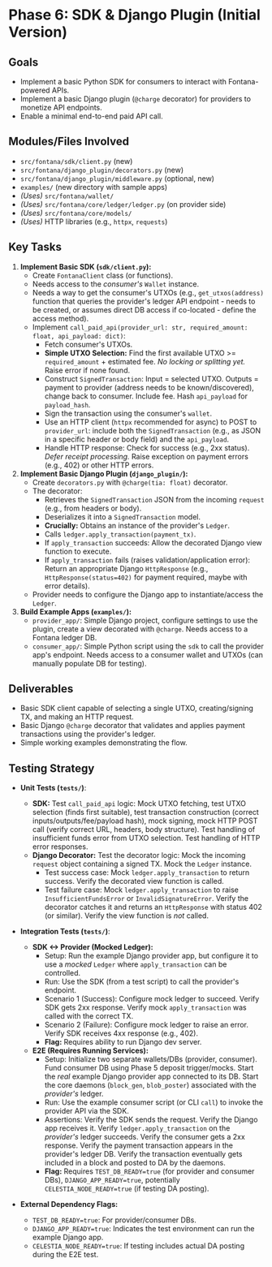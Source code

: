 # Phase 6: SDK & Django Plugin (Initial Version)

## Goals

-   Implement a basic Python SDK for consumers to interact with Fontana-powered APIs.
-   Implement a basic Django plugin (`@charge` decorator) for providers to monetize API endpoints.
-   Enable a minimal end-to-end paid API call.

## Modules/Files Involved

-   `src/fontana/sdk/client.py` (new)
-   `src/fontana/django_plugin/decorators.py` (new)
-   `src/fontana/django_plugin/middleware.py` (optional, new)
-   `examples/` (new directory with sample apps)
-   *(Uses)* `src/fontana/wallet/`
-   *(Uses)* `src/fontana/core/ledger/ledger.py` (on provider side)
-   *(Uses)* `src/fontana/core/models/`
-   *(Uses)* HTTP libraries (e.g., `httpx`, `requests`)

## Key Tasks

1.  **Implement Basic SDK (`sdk/client.py`):**
    *   Create `FontanaClient` class (or functions).
    *   Needs access to the *consumer's* `Wallet` instance.
    *   Needs a way to get the consumer's UTXOs (e.g., `get_utxos(address)` function that queries the provider's ledger API endpoint - needs to be created, or assumes direct DB access if co-located - define the access method).
    *   Implement `call_paid_api(provider_url: str, required_amount: float, api_payload: dict)`:
        *   Fetch consumer's UTXOs.
        *   **Simple UTXO Selection:** Find the first available UTXO >= `required_amount` + estimated fee. *No locking or splitting yet.* Raise error if none found.
        *   Construct `SignedTransaction`: Input = selected UTXO. Outputs = payment to provider (address needs to be known/discovered), change back to consumer. Include fee. Hash `api_payload` for `payload_hash`.
        *   Sign the transaction using the consumer's `wallet`.
        *   Use an HTTP client (`httpx` recommended for async) to POST to `provider_url`: include both the `SignedTransaction` (e.g., as JSON in a specific header or body field) and the `api_payload`.
        *   Handle HTTP response: Check for success (e.g., 2xx status). *Defer receipt processing.* Raise exception on payment errors (e.g., 402) or other HTTP errors.
2.  **Implement Basic Django Plugin (`django_plugin/`):**
    *   Create `decorators.py` with `@charge(tia: float)` decorator.
    *   The decorator:
        *   Retrieves the `SignedTransaction` JSON from the incoming `request` (e.g., from headers or body).
        *   Deserializes it into a `SignedTransaction` model.
        *   **Crucially:** Obtains an instance of the provider's `Ledger`.
        *   Calls `ledger.apply_transaction(payment_tx)`.
        *   If `apply_transaction` succeeds: Allow the decorated Django view function to execute.
        *   If `apply_transaction` fails (raises validation/application error): Return an appropriate Django `HttpResponse` (e.g., `HttpResponse(status=402)` for payment required, maybe with error details).
    *   Provider needs to configure the Django app to instantiate/access the `Ledger`.
3.  **Build Example Apps (`examples/`):**
    *   `provider_app/`: Simple Django project, configure settings to use the plugin, create a view decorated with `@charge`. Needs access to a Fontana ledger DB.
    *   `consumer_app/`: Simple Python script using the `sdk` to call the provider app's endpoint. Needs access to a consumer wallet and UTXOs (can manually populate DB for testing).

## Deliverables

-   Basic SDK client capable of selecting a single UTXO, creating/signing TX, and making an HTTP request.
-   Basic Django `@charge` decorator that validates and applies payment transactions using the provider's ledger.
-   Simple working examples demonstrating the flow.

## Testing Strategy

-   **Unit Tests (`tests/`)**:
    *   **SDK:** Test `call_paid_api` logic: Mock UTXO fetching, test UTXO selection (finds first suitable), test transaction construction (correct inputs/outputs/fee/payload hash), mock signing, mock HTTP POST call (verify correct URL, headers, body structure). Test handling of insufficient funds error from UTXO selection. Test handling of HTTP error responses.
    *   **Django Decorator:** Test the decorator logic: Mock the incoming `request` object containing a signed TX. Mock the `Ledger` instance.
        *   Test success case: Mock `ledger.apply_transaction` to return success. Verify the decorated view function is called.
        *   Test failure case: Mock `ledger.apply_transaction` to raise `InsufficientFundsError` or `InvalidSignatureError`. Verify the decorator catches it and returns an `HttpResponse` with status 402 (or similar). Verify the view function is *not* called.

-   **Integration Tests (`tests/`)**:
    *   **SDK <-> Provider (Mocked Ledger):**
        *   Setup: Run the example Django provider app, but configure it to use a *mocked* `Ledger` where `apply_transaction` can be controlled.
        *   Run: Use the SDK (from a test script) to call the provider's endpoint.
        *   Scenario 1 (Success): Configure mock ledger to succeed. Verify SDK gets 2xx response. Verify mock `apply_transaction` was called with the correct TX.
        *   Scenario 2 (Failure): Configure mock ledger to raise an error. Verify SDK receives 4xx response (e.g., 402).
        *   **Flag:** Requires ability to run Django dev server.
    *   **E2E (Requires Running Services):**
        *   Setup: Initialize two separate wallets/DBs (provider, consumer). Fund consumer DB using Phase 5 deposit trigger/mocks. Start the *real* example Django provider app connected to its DB. Start the core daemons (`block_gen`, `blob_poster`) associated with the *provider's* ledger.
        *   Run: Use the example consumer script (or CLI `call`) to invoke the provider API via the SDK.
        *   Assertions: Verify the SDK sends the request. Verify the Django app receives it. Verify `ledger.apply_transaction` on the *provider's* ledger succeeds. Verify the consumer gets a 2xx response. Verify the payment transaction appears in the provider's ledger DB. Verify the transaction eventually gets included in a block and posted to DA by the daemons.
        *   **Flag:** Requires `TEST_DB_READY=true` (for provider and consumer DBs), `DJANGO_APP_READY=true`, potentially `CELESTIA_NODE_READY=true` (if testing DA posting).

-   **External Dependency Flags:**
    *   `TEST_DB_READY=true`: For provider/consumer DBs.
    *   `DJANGO_APP_READY=true`: Indicates the test environment can run the example Django app.
    *   `CELESTIA_NODE_READY=true`: If testing includes actual DA posting during the E2E test.